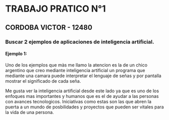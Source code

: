 # TRABAJO PRATICO N°1 
## CORDOBA VICTOR - 12480

### Buscar 2 ejemplos de aplicaciones de inteligencia artificial. 

#### Ejemplo 1:
Uno de los ejemplos que màs me llamo la atencion es la de un chico argentino que creo mediante inteligencia artificial un programa que mediante una camara puede interpretar el lenguaje de señas y por pantalla mostrar el significado de cada seña. 

Me gusta ver la inteligencia artificial desde este lado ya que es uno de los enfoques mas importantes y humanos que es el de ayudar a las personas con avances tecnologicos. Iniciativas como estas son las que abren la puerta a un mundo de posbilidades y proyectos que pueden ser vitales para la vida de una persona.

